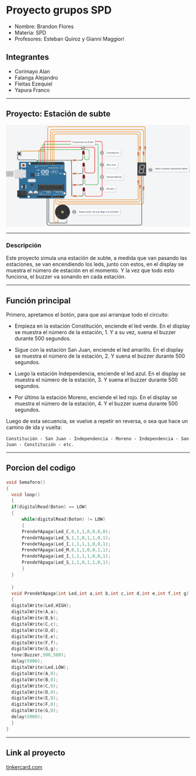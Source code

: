# Proyecto grupos SPD

- Nombre: Brandon Flores
- Materia: SPD
- Profesores: Esteban Quiroz y Gianni Maggiori

## Integrantes

- Corimayo Alan
- Falanga Alejandro
- Fleitas Ezequiel
- Yapura Franco

---
## Proyecto: Estación de subte

![](diseño.png)

---
### Descripción
Este proyecto simula una estación de subte, a medida que van pasando las estaciones, se van encendiendo los leds, junto con estos, en el display se muestra el número de estación en el momento. Y la vez que todo esto funciona, el buzzer va sonando en cada estación.

---
## Función principal
Primero, apretamos el botón, para que así arranque todo el circuito:

- Empieza en la estación Constitución, enciende el led verde. En el display se muestra el número de la estación, 1. Y a su vez, suena el buzzer durante 500 segundos.

- Sigue con la estación San Juan, enciende el led amarillo. En el display se muestra el número de la estación, 2. Y suena el buzzer durante 500 segundos.

- Luego la estación Independencia, enciende el led azul. En el display se muestra el número de la estación, 3. Y suena el buzzer durante 500 segundos.

- Por último la estación Moreno, enciende el led rojo. En el display se muestra el número de la estación, 4. Y el buzzer suena durante 500 segundos.

Luego de esta secuencia, se vuelve a repetir en reversa, o sea que hace un camino de ida y vuelta:

    Constitución - San Juan - Independencia - Moreno - Independencia - San Juan - Constitución - etc.

---
## Porcion del codigo
```c++
void Semaforo()
{
  void loop()
  {
  if(digitalRead(Boton) == LOW)
  {
      while(digitalRead(Boton) != LOW)
      {
      PrendeYApaga(Led_C,0,1,1,0,0,0,0);
      PrendeYApaga(Led_S,1,1,0,1,1,0,1);
      PrendeYApaga(Led_I,1,1,1,1,0,0,1);
      PrendeYApaga(Led_M,0,1,1,0,0,1,1);
      PrendeYApaga(Led_I,1,1,1,1,0,0,1);
      PrendeYApaga(Led_S,1,1,0,1,1,0,1);
      }
  }

  }  
  void PrendeYApaga(int Led,int a,int b,int c,int d,int e,int f,int g)
  {
  digitalWrite(Led,HIGH);
  digitalWrite(A,a);
  digitalWrite(B,b);
  digitalWrite(C,c);
  digitalWrite(D,d);
  digitalWrite(E,e);
  digitalWrite(F,f);
  digitalWrite(G,g);
  tone(Buzzer,500,500);
  delay(5000);
  digitalWrite(Led,LOW);
  digitalWrite(A,0);
  digitalWrite(B,0);
  digitalWrite(C,0);
  digitalWrite(D,0);
  digitalWrite(E,0);
  digitalWrite(F,0);
  digitalWrite(G,0);
  delay(5000);
  }
}
```

---
## Link al proyecto

[tinkercard.com](https://www.tinkercad.com/things/jeWckQLTAcH)